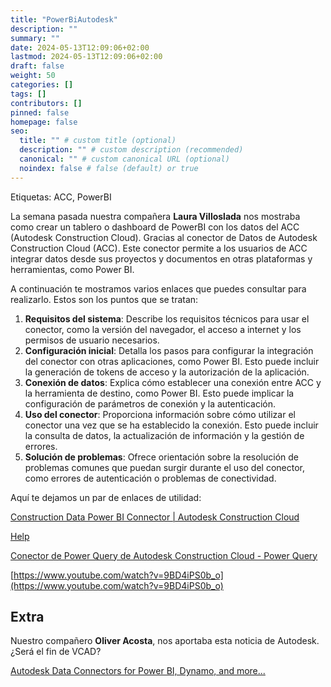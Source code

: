 ```yaml
---
title: "PowerBiAutodesk"
description: ""
summary: ""
date: 2024-05-13T12:09:06+02:00
lastmod: 2024-05-13T12:09:06+02:00
draft: false
weight: 50
categories: []
tags: []
contributors: []
pinned: false
homepage: false
seo:
  title: "" # custom title (optional)
  description: "" # custom description (recommended)
  canonical: "" # custom canonical URL (optional)
  noindex: false # false (default) or true
---
```


Etiquetas: ACC, PowerBI

La semana pasada nuestra compañera **Laura Villoslada** nos mostraba como crear un tablero o dashboard de PowerBI con los datos del ACC (Autodesk Construction Cloud). Gracias al conector de Datos de Autodesk Construction Cloud (ACC). Este conector permite a los usuarios de ACC integrar datos desde sus proyectos y documentos en otras plataformas y herramientas, como Power BI.

A continuación te mostramos varios enlaces que puedes consultar para realizarlo. Estos son los puntos que se tratan:

1. **Requisitos del sistema**: Describe los requisitos técnicos para usar el conector, como la versión del navegador, el acceso a internet y los permisos de usuario necesarios.
2. **Configuración inicial**: Detalla los pasos para configurar la integración del conector con otras aplicaciones, como Power BI. Esto puede incluir la generación de tokens de acceso y la autorización de la aplicación.
3. **Conexión de datos**: Explica cómo establecer una conexión entre ACC y la herramienta de destino, como Power BI. Esto puede implicar la configuración de parámetros de conexión y la autenticación.
4. **Uso del conector**: Proporciona información sobre cómo utilizar el conector una vez que se ha establecido la conexión. Esto puede incluir la consulta de datos, la actualización de información y la gestión de errores.
5. **Solución de problemas**: Ofrece orientación sobre la resolución de problemas comunes que puedan surgir durante el uso del conector, como errores de autenticación o problemas de conectividad.

Aquí te dejamos un par de enlaces de utilidad:

[Construction Data Power BI Connector | Autodesk Construction Cloud](https://construction.autodesk.com/templates/power-bi-connector/)

[Help](https://help.autodesk.com/view/DOCS/ESP/?guid=Connect_PowerBi)

[Conector de Power Query de Autodesk Construction Cloud - Power Query](https://learn.microsoft.com/es-es/power-query/connectors/autodesk-construction-cloud)

[https://www.youtube.com/watch?v=9BD4iPS0b_o](https://www.youtube.com/watch?v=9BD4iPS0b_o)

## Extra

Nuestro compañero **Oliver Acosta**, nos aportaba esta noticia de Autodesk. ¿Será el fin de VCAD?

[Autodesk Data Connectors for Power BI, Dynamo, and more...](https://autodeskblog.wpengine.com/aec/2024/02/12/autodesk-data-connectors-for-power-bi-dynamo-and-more/)
